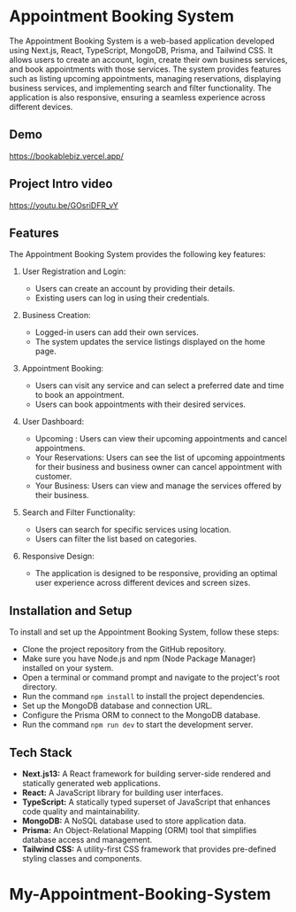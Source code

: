# Appointment Booking System

The Appointment Booking System is a web-based application developed using Next.js, React, TypeScript, MongoDB, Prisma, and Tailwind CSS. It allows users to create an account, login, create their own business services, and book appointments with those services. The system provides features such as listing upcoming appointments, managing reservations, displaying business services, and implementing search and filter functionality. The application is also responsive, ensuring a seamless experience across different devices.

## Demo

https://bookablebiz.vercel.app/

## Project Intro video
https://youtu.be/GOsriDFR_vY

## Features

The Appointment Booking System provides the following key features:

1. User Registration and Login:

   - Users can create an account by providing their details.
   - Existing users can log in using their credentials.

2. Business Creation:

   - Logged-in users can add their own services.
   - The system updates the service listings displayed on the home page.

3. Appointment Booking:
   - Users can visit any service and can select a preferred date and time to book an appointment.
   - Users can book appointments with their desired services.
4. User Dashboard:
   - Upcoming : Users can view their upcoming appointments and cancel appointmens.
   - Your Reservations: Users can see the list of upcoming appointments for their business and business owner can cancel appointment with customer.
   - Your Business: Users can view and manage the services offered by their business.
5. Search and Filter Functionality:
   - Users can search for specific services using location.
   - Users can filter the list based on categories.
6. Responsive Design:
   - The application is designed to be responsive, providing an optimal user experience across different devices and screen sizes.

## Installation and Setup

To install and set up the Appointment Booking System, follow these steps:

- Clone the project repository from the GitHub repository.
- Make sure you have Node.js and npm (Node Package Manager) installed on your system.
- Open a terminal or command prompt and navigate to the project's root directory.
- Run the command `npm install` to install the project dependencies.
- Set up the MongoDB database and connection URL.
- Configure the Prisma ORM to connect to the MongoDB database.
- Run the command `npm run dev` to start the development server.

## Tech Stack

- **Next.js13:** A React framework for building server-side rendered and statically generated web applications.
- **React:** A JavaScript library for building user interfaces.
- **TypeScript:** A statically typed superset of JavaScript that enhances code quality and maintainability.
- **MongoDB:** A NoSQL database used to store application data.
- **Prisma:** An Object-Relational Mapping (ORM) tool that simplifies database access and management.
- **Tailwind CSS:** A utility-first CSS framework that provides pre-defined styling classes and components.
# My-Appointment-Booking-System
